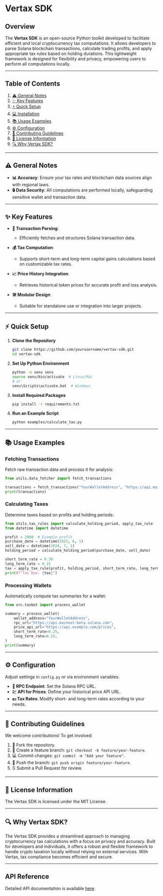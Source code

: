 # **Vertax SDK**

## **Overview**

The **Vertax SDK** is an open-source Python toolkit developed to facilitate efficient and local cryptocurrency tax computations. It allows developers to parse Solana blockchain transactions, calculate trading profits, and apply appropriate tax rules based on holding durations. This lightweight framework is designed for flexibility and privacy, empowering users to perform all computations locally.

---

## **Table of Contents**

1. [⚠️ General Notes](#️general-notes)
2. [✨ Key Features](#key-features)
3. [⚡ Quick Setup](#quick-setup)
4. [💻 Installation](#installation)
5. [📚 Usage Examples](#usage-examples)
6. [⚙️ Configuration](#️configuration)
7. [🤝 Contributing Guidelines](#contributing-guidelines)
8. [📄 License Information](#license-information)
9. [🔍 Why Vertax SDK?](#why-vertax-sdk)

---

## ⚠️ **General Notes**

- **📊 Accuracy**: Ensure your tax rates and blockchain data sources align with regional laws.
- **🔒 Data Security**: All computations are performed locally, safeguarding sensitive wallet and transaction data.

---

## ✨ **Key Features**

- **🔗 Transaction Parsing**:
  - Efficiently fetches and structures Solana transaction data.

- **💰 Tax Computation**:
  - Supports short-term and long-term capital gains calculations based on customizable tax rates.

- **📈 Price History Integration**:
  - Retrieves historical token prices for accurate profit and loss analysis.

- **🛠️ Modular Design**:
  - Suitable for standalone use or integration into larger projects.

---

## ⚡ **Quick Setup**

1. **Clone the Repository**

   ```bash
   git clone https://github.com/yourusername/vertax-sdk.git
   cd vertax-sdk
   ```

2. **Set Up Python Environment**

   ```bash
   python -m venv venv
   source venv/bin/activate  # Linux/Mac
   # or
   venv\Scripts\activate.bat  # Windows
   ```

3. **Install Required Packages**

   ```bash
   pip install -r requirements.txt
   ```

4. **Run an Example Script**

   ```bash
   python examples/calculate_tax.py
   ```

---

## 📚 **Usage Examples**

### **Fetching Transactions**

Fetch raw transaction data and process it for analysis:

```python
from utils.data_fetcher import fetch_transactions

transactions = fetch_transactions("YourWalletAddress", "https://api.mainnet-beta.solana.com")
print(transactions)
```

### **Calculating Taxes**

Determine taxes based on profits and holding periods:

```python
from utils.tax_rules import calculate_holding_period, apply_tax_rule
from datetime import datetime

profit = 2000  # Example profit
purchase_date = datetime(2023, 6, 1)
sell_date = datetime(2024, 7, 1)
holding_period = calculate_holding_period(purchase_date, sell_date)

short_term_rate = 0.30
long_term_rate = 0.15
tax = apply_tax_rule(profit, holding_period, short_term_rate, long_term_rate)
print(f"Tax Due: {tax}")
```

### **Processing Wallets**

Automatically compute tax summaries for a wallet:

```python
from src.taxbot import process_wallet

summary = process_wallet(
    wallet_address="YourWalletAddress",
    rpc_url="https://api.mainnet-beta.solana.com",
    price_api_url="https://api.example.com/prices",
    short_term_rate=0.25,
    long_term_rate=0.15,
)
print(summary)
```

---

## ⚙️ **Configuration**

Adjust settings in `config.py` or via environment variables:

- **🔗 RPC Endpoint**: Set the Solana RPC URL.
- **💹 API for Prices**: Define your historical price API URL.
- **💵 Tax Rates**: Modify short- and long-term rates according to your needs.

---

## 🤝 **Contributing Guidelines**

We welcome contributions! To get involved:

1. 🍴 Fork the repository.
2. 🌿 Create a feature branch: `git checkout -b feature/your-feature`.
3. 💻 Commit changes: `git commit -m "Add your feature"`.
4. 🚀 Push the branch: `git push origin feature/your-feature`.
5. 🔃 Submit a Pull Request for review.

---

## 📄 **License Information**

The Vertax SDK is licensed under the MIT License.

---

## 🔍 **Why Vertax SDK?**

The Vertax SDK provides a streamlined approach to managing cryptocurrency tax calculations with a focus on privacy and accuracy. Built for developers and individuals, it offers a robust and flexible framework to handle crypto taxation locally without relying on external services. With Vertax, tax compliance becomes efficient and secure.

---

## **API Reference**
Detailed API documentation is available [here](docs/API_REFERENCE.md).


